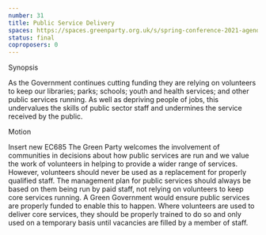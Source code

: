 ```yaml
---
number: 31
title: Public Service Delivery
spaces: https://spaces.greenparty.org.uk/s/spring-conference-2021-agenda-forum2/?contentId=77748
status: final
coproposers: 0
---
```

Synopsis


As the Government continues cutting funding they are relying on volunteers to keep our libraries; parks; schools; youth and health services; and other public services running. As well as depriving people of jobs, this undervalues the skills of public sector staff and undermines the service received by the public.


Motion


Insert new EC685 The Green Party welcomes the involvement of communities in decisions about how public services are run and we value the work of volunteers in helping to provide a wider range of services. However, volunteers should never be used as a replacement for properly qualified staff. The management plan for public services should always be based on them being run by paid staff, not relying on volunteers to keep core services running. A Green Government would ensure public services are properly funded to enable this to happen. Where volunteers are used to deliver core services, they should be properly trained to do so and only used on a temporary basis until vacancies are filled by a member of staff.
